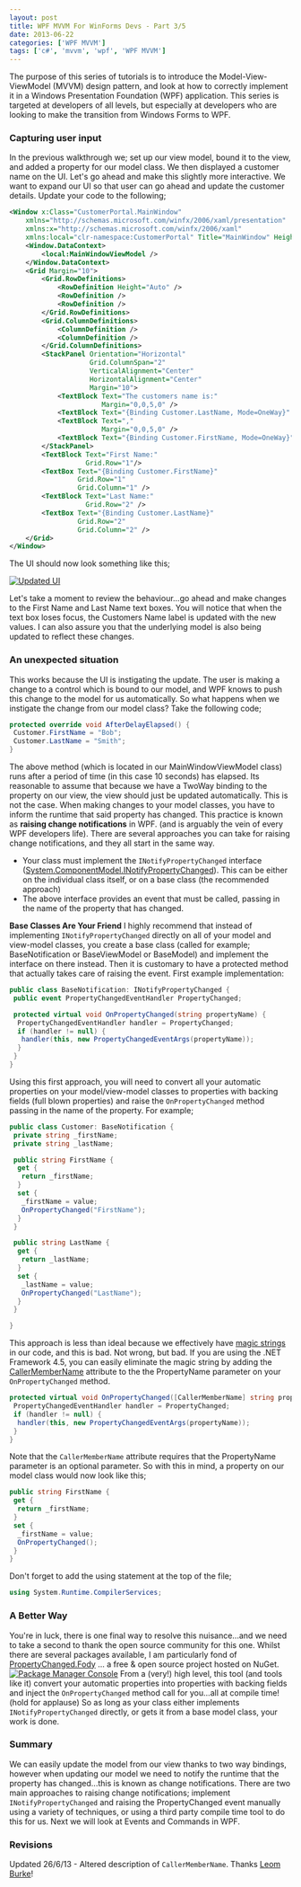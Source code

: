 ```yaml
---
layout: post
title: WPF MVVM For WinForms Devs - Part 3/5
date: 2013-06-22
categories: ['WPF MVVM']
tags: ['c#', 'mvvm', 'wpf', 'WPF MVVM']
---
```


The purpose of this series of tutorials is to introduce the Model-View-ViewModel (MVVM) design pattern, and look at how to correctly implement it in a Windows Presentation Foundation (WPF) application. This series is targeted at developers of all levels, but especially at developers who are looking to make the transition from Windows Forms to WPF.

### Capturing user input

In the previous walkthrough we; set up our view model, bound it to the view, and added a property for our model class. We then displayed a customer name on the UI. Let's go ahead and make this slightly more interactive. We want to expand our UI so that user can go ahead and update the customer details. Update your code to the following;

```xml
<Window x:Class="CustomerPortal.MainWindow"
	xmlns="http://schemas.microsoft.com/winfx/2006/xaml/presentation"
	xmlns:x="http://schemas.microsoft.com/winfx/2006/xaml"
	xmlns:local="clr-namespace:CustomerPortal" Title="MainWindow" Height="140" Width="350">
	<Window.DataContext>
		<local:MainWindowViewModel />
	</Window.DataContext>
	<Grid Margin="10">
		<Grid.RowDefinitions>
			<RowDefinition Height="Auto" />
			<RowDefinition />
			<RowDefinition />
		</Grid.RowDefinitions>
		<Grid.ColumnDefinitions>
			<ColumnDefinition />
			<ColumnDefinition />
		</Grid.ColumnDefinitions>
		<StackPanel Orientation="Horizontal"
                    Grid.ColumnSpan="2"
                    VerticalAlignment="Center"
                    HorizontalAlignment="Center"
                    Margin="10">
			<TextBlock Text="The customers name is:"
                       Margin="0,0,5,0" />
			<TextBlock Text="{Binding Customer.LastName, Mode=OneWay}" />
			<TextBlock Text=","
                       Margin="0,0,5,0" />
			<TextBlock Text="{Binding Customer.FirstName, Mode=OneWay}" />
		</StackPanel>
		<TextBlock Text="First Name:"
                   Grid.Row="1"/>
		<TextBox Text="{Binding Customer.FirstName}"
                 Grid.Row="1"
                 Grid.Column="1" />
		<TextBlock Text="Last Name:"
                   Grid.Row="2" />
		<TextBox Text="{Binding Customer.LastName}"
                 Grid.Row="2"
                 Grid.Column="2" />
	</Grid>
</Window>
```

The UI should now look something like this;

[![Updated UI](https://developerhandbook.com/wp-content/uploads/2013/05/updatedui1.jpg)](updatedui1.jpg)

Let's take a moment to review the behaviour...go ahead and make changes to the First Name and Last Name text boxes. You will notice that when the text box loses focus, the Customers Name label is updated with the new values. I can also assure you that the underlying model is also being updated to reflect these changes.

### An unexpected situation

This works because the UI is instigating the update. The user is making a change to a control which is bound to our model, and WPF knows to push this change to the model for us automatically. So what happens when we instigate the change from our model class? Take the following code;

```csharp
protected override void AfterDelayElapsed() {
 Customer.FirstName = "Bob";
 Customer.LastName = "Smith";
}
```

The above method (which is located in our MainWindowViewModel class) runs after a period of time (in this case 10 seconds) has elapsed. Its reasonable to assume that because we have a TwoWay binding to the property on our view, the view should just be updated automatically. This is not the case. When making changes to your model classes, you have to inform the runtime that said property has changed. This practice is known as **raising change notifications** in WPF. (and is arguably the vein of every WPF developers life). There are several approaches you can take for raising change notifications, and they all start in the same way.

- Your class must implement the `INotifyPropertyChanged` interface ([System.ComponentModel.INotifyPropertyChanged](http://msdn.microsoft.com/en-us/library/system.componentmodel.inotifypropertychanged.aspx 'INotifyPropertyChanged')). This can be either on the individual class itself, or on a base class (the recommended approach)
- The above interface provides an event that must be called, passing in the name of the property that has changed.

**Base Classes Are Your Friend** I highly recommend that instead of implementing `INotifyPropertyChanged` directly on all of your model and view-model classes, you create a base class (called for example; BaseNotification or BaseViewModel or BaseModel) and implement the interface on there instead. Then it is customary to have a protected method that actually takes care of raising the event. First example implementation:

```csharp
public class BaseNotification: INotifyPropertyChanged {
 public event PropertyChangedEventHandler PropertyChanged;

 protected virtual void OnPropertyChanged(string propertyName) {
  PropertyChangedEventHandler handler = PropertyChanged;
  if (handler != null) {
   handler(this, new PropertyChangedEventArgs(propertyName));
  }
 }
}
```

Using this first approach, you will need to convert all your automatic properties on your model/view-model classes to properties with backing fields (full blown properties) and raise the `OnPropertyChanged` method passing in the name of the property. For example;

```csharp
public class Customer: BaseNotification {
 private string _firstName;
 private string _lastName;

 public string FirstName {
  get {
   return _firstName;
  }
  set {
   _firstName = value;
   OnPropertyChanged("FirstName");
  }
 }

 public string LastName {
  get {
   return _lastName;
  }
  set {
   _lastName = value;
   OnPropertyChanged("LastName");
  }
 }

}
```

This approach is less than ideal because we effectively have [magic strings](http://en.wikipedia.org/wiki/Magic_string 'Magic Strings') in our code, and this is bad. Not wrong, but bad. If you are using the .NET Framework 4.5, you can easily eliminate the magic string by adding the [CallerMemberName](http://msdn.microsoft.com/en-us/library/system.runtime.compilerservices.callermembernameattribute.aspx 'System.Runtime.CompilerServices.CallerMemberName') attribute to the the PropertyName parameter on your `OnPropertyChanged` method.

```csharp
protected virtual void OnPropertyChanged([CallerMemberName] string propertyName = "") {
 PropertyChangedEventHandler handler = PropertyChanged;
 if (handler != null) {
  handler(this, new PropertyChangedEventArgs(propertyName));
 }
}
```

Note that the `CallerMemberName` attribute requires that the PropertyName parameter is an optional parameter. So with this in mind, a property on our model class would now look like this;

```csharp
public string FirstName {
 get {
  return _firstName;
 }
 set {
  _firstName = value;
  OnPropertyChanged();
 }
}
```

Don't forget to add the using statement at the top of the file;

```csharp
using System.Runtime.CompilerServices;
```

### A Better Way

You're in luck, there is one final way to resolve this nuisance...and we need to take a second to thank the open source community for this one. Whilst there are several packages available, I am particularly fond of [PropertyChanged.Fody](http://nuget.org/packages/PropertyChanged.Fody/ 'PropertyChanged.Fody') ... a free & open source project hosted on NuGet. [![Package Manager Console](https://developerhandbook.com/wp-content/uploads/2013/06/capture1.jpg)](capture1.jpg) From a (very!) high level, this tool (and tools like it) convert your automatic properties into properties with backing fields and inject the `OnPropertyChanged` method call for you...all at compile time! (hold for applause) So as long as your class either implements `INotifyPropertyChanged` directly, or gets it from a base model class, your work is done.

### Summary

We can easily update the model from our view thanks to two way bindings, however when updating our model we need to notify the runtime that the property has changed...this is known as change notifications. There are two main approaches to raising change notifications; implement `INotifyPropertyChanged` and raising the PropertyChanged event manually using a variety of techniques, or using a third party compile time tool to do this for us. Next we will look at Events and Commands in WPF.

### Revisions

Updated 26/6/13 - Altered description of `CallerMemberName`. Thanks [Leom Burke](http://leomburke.wordpress.com/ 'Leom Burke')!
